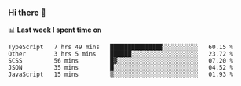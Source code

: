 ### Hi there 👋

<!--
**DBvc/DBvc** is a ✨ _special_ ✨ repository because its `README.md` (this file) appears on your GitHub profile.

Here are some ideas to get you started:

- 🔭 I’m currently working on ...
- 🌱 I’m currently learning ...
- 👯 I’m looking to collaborate on ...
- 🤔 I’m looking for help with ...
- 💬 Ask me about ...
- 📫 How to reach me: ...
- 😄 Pronouns: ...
- ⚡ Fun fact: ...
-->

📊 **Last week I spent time on**
<!--START_SECTION:waka-->
```text
TypeScript   7 hrs 49 mins   ███████████████░░░░░░░░░░   60.15 % 
Other        3 hrs 5 mins    ██████░░░░░░░░░░░░░░░░░░░   23.72 % 
SCSS         56 mins         █▓░░░░░░░░░░░░░░░░░░░░░░░   07.20 % 
JSON         35 mins         █░░░░░░░░░░░░░░░░░░░░░░░░   04.52 % 
JavaScript   15 mins         ▒░░░░░░░░░░░░░░░░░░░░░░░░   01.93 % 
```
<!--END_SECTION:waka-->
